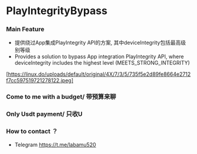 # PlayIntegrityBypass

### Main Feature

* 提供绕过App集成PlayIntegrity API的方案, 其中deviceIntegrity包括最高级别等级
* Provides a solution to bypass App integration PlayIntegrity API, where deviceIntegrity includes the highest level (MEETS_STRONG_INTEGRITY)

[https://linux.do/uploads/default/original/4X/7/3/5/735f5e2d89fe8664e2712f7cc597519721278122.jpeg]

### Come to me with a budget/ 带预算来聊

### Only Usdt payment/ 只收U

### How to contact ？

* Telegram https://t.me/labamu520

